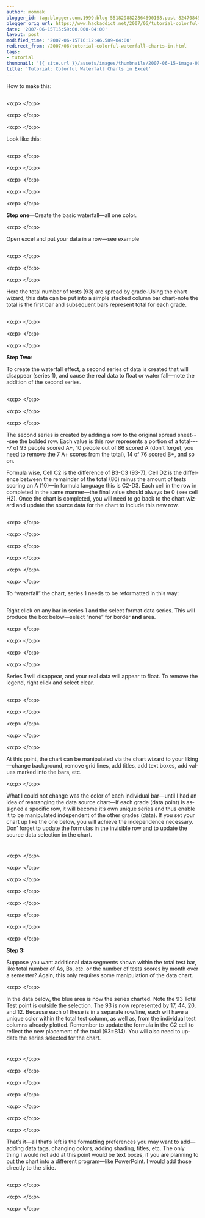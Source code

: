 ```yaml
---
author: mommak
blogger_id: tag:blogger.com,1999:blog-5518298822864690168.post-824708457729422617
blogger_orig_url: https://www.hackaddict.net/2007/06/tutorial-colorful-waterfall-charts-in.html
date: '2007-06-15T15:59:00.000-04:00'
layout: post
modified_time: '2007-06-15T16:12:46.589-04:00'
redirect_from: /2007/06/tutorial-colorful-waterfall-charts-in.html
tags:
- tutorial
thumbnail: '{{ site.url }}/assets/images/thumbnails/2007-06-15-image-0000.jpg'
title: 'Tutorial: Colorful Waterfall Charts in Excel'
---
```


<span lang="EN-GB">How to make this:</span><p class="MsoNormal"><img alt="" border="0" id="BLOGGER_PHOTO_ID_5076383450236355922" src="{{ site.url }}/assets/images/posts/2007-06-15-image-0000.jpg" style="margin: 0px auto 10px; display: block; text-align: center; "/></p> <p class="MsoNormal"><span lang="EN-GB"><o:p> </o:p></span></p> <p class="MsoNormal"><span lang="EN-GB"><o:p> </o:p></span></p> <p class="MsoNormal"><span lang="EN-GB"><o:p> </o:p></span></p> <p class="MsoNormal"><span lang="EN-GB">Look like this:</span></p><p class="MsoNormal"><img alt="" border="0" id="BLOGGER_PHOTO_ID_5076383549020603746" src="{{ site.url }}/assets/images/posts/2007-06-15-image-0001.jpg" style="margin: 0px auto 10px; display: block; text-align: center; "/></p> <p class="MsoNormal"><span lang="EN-GB"><o:p> </o:p></span></p> <p class="MsoNormal"><span lang="EN-GB"><o:p> </o:p></span></p> <p class="MsoNormal"><span lang="EN-GB"><o:p> </o:p></span></p> <p class="MsoNormal"><span lang="EN-GB"><o:p> </o:p></span></p> <p class="MsoNormal"><span lang="EN-GB"><o:p> </o:p></span></p> <p class="MsoNormal"><span lang="EN-GB"><span style="font-weight: bold;">Step one</span>—Create the basic waterfall—all one color.</span></p> <p class="MsoNormal"><span lang="EN-GB"><o:p> </o:p></span></p> <p class="MsoNormal"><span lang="EN-GB">Open excel and put your data in a row—see example</span></p><p class="MsoNormal"><img alt="" border="0" id="BLOGGER_PHOTO_ID_5076383690754524530" src="{{ site.url }}/assets/images/posts/2007-06-15-image-0002.jpg" style="margin: 0px auto 10px; display: block; text-align: center; "/></p> <p class="MsoNormal"><span lang="EN-GB"><o:p> </o:p></span></p> <p class="MsoNormal"><span lang="EN-GB"><o:p> </o:p></span></p> <p class="MsoNormal"><span lang="EN-GB"><o:p> </o:p></span></p> <p class="MsoNormal"><span lang="EN-GB">Here the total number of tests (93) are spread by grade-Using the chart wizard, </span><span lang="EN-GB">th</span><span lang="EN-GB">is data can be put into a simple stacked column bar chart-note the total is the first bar and subseq</span><span lang="EN-GB">uent bars represent total for each grade.</span></p><p class="MsoNormal"><img alt="" border="0" id="BLOGGER_PHOTO_ID_5076383901207922050" src="{{ site.url }}/assets/images/posts/2007-06-15-image-0003.jpg" style="margin: 0px auto 10px; display: block; text-align: center; "/></p> <p class="MsoNormal"><span lang="EN-GB"><o:p> </o:p></span></p> <p class="MsoNormal"><span lang="EN-GB"><o:p> </o:p></span></p> <p class="MsoNormal"><span lang="EN-GB"><o:p> </o:p></span></p> <p class="MsoNormal"><span lang="EN-GB"><span style="font-weight: bold;">Step Two</span>:</span></p> <p class="MsoNormal"><span lang="EN-GB">To create the waterfall effect, a second series of data is created</span><span lang="EN-GB"> that will disappear (series 1), and cause the real data to float or water fall—note the addition of the second series.</span></p><p class="MsoNormal"><img alt="" border="0" id="BLOGGER_PHOTO_ID_5076384073006613906" src="{{ site.url }}/assets/images/posts/2007-06-15-image-0004.jpg" style="margin: 0px auto 10px; display: block; text-align: center; "/></p> <p class="MsoNormal"><span lang="EN-GB"><o:p> </o:p></span></p> <p class="MsoNormal"><span lang="EN-GB"><o:p> </o:p></span></p> <p class="MsoNormal"><span lang="EN-GB"><o:p> </o:p></span></p> <p class="MsoNormal"><span lang="EN-GB">The second series is created by adding a row to the original spread sheet---see the bolded row.<span style=""> </span>Each value is this row represents a portion of a total----7 of 93 people scored A+, <span style=""> </span>10 people out of 86 scored A (don’t<span style=""> </span>forget, you need to remove the 7 A+ scores from the total), 14 of 76 scored B+, and so on.</span></p> <p class="MsoNormal"><span lang="EN-GB">Formula wise, Cell C2 is the difference of B3-C3 (93-7), Cell D2 is the difference between the remainder of the total (86) minus the amount of tests scoring an A (10)—in formula language</span><span lang="EN-GB"> this is C2-D3.<span style=""> </span>Each cell in the row in completed in the same manner—the f</span><span lang="EN-GB">inal value should</span><span lang="EN-GB"> always be 0 (see cell H2).<span style=""> </span>Once the chart is completed, you will need to go back to the chart wizard and update the source data for the chart to include this new row.</span></p><p class="MsoNormal"><img alt="" border="0" id="BLOGGER_PHOTO_ID_5076384236215371170" src="{{ site.url }}/assets/images/posts/2007-06-15-image-0005.jpg" style="margin: 0px auto 10px; display: block; text-align: center; "/></p> <p class="MsoNormal"><span lang="EN-GB"><o:p> </o:p></span></p> <p class="MsoNormal"><span lang="EN-GB"><o:p> </o:p></span></p> <p class="MsoNormal"><span lang="EN-GB"><o:p> </o:p></span></p> <p class="MsoNormal"><span lang="EN-GB"><o:p> </o:p></span></p> <p class="MsoNormal"><span lang="EN-GB"><o:p> </o:p></span></p> <p class="MsoNormal"><span lang="EN-GB"><o:p> </o:p></span></p> <p class="MsoNormal"><span lang="EN-GB">To “waterfall” the chart, series 1 needs to be reformatted in this way:</span></p><p class="MsoNormal"><img alt="" border="0" id="BLOGGER_PHOTO_ID_5076384403719095730" src="{{ site.url }}/assets/images/posts/2007-06-15-image-0006.jpg" style="margin: 0px auto 10px; display: block; text-align: center; "/></p> <p class="MsoNormal"><span lang="EN-GB">Right click on any bar in series 1 and the select format data series.<span style=""> </span>This will produce the box below—select “none” for border <b style="">and</b> area.</span></p> <p class="MsoNormal"><span lang="EN-GB"><o:p> </o:p></span></p> <p class="MsoNormal"><span lang="EN-GB"><o:p> </o:p></span></p> <p class="MsoNormal"><span lang="EN-GB"><o:p> </o:p></span></p> <p class="MsoNormal"><span lang="EN-GB"><o:p> </o:p></span></p> <p class="MsoNormal"><span lang="EN-GB">Series 1 will disappear, and your real data will appear to float.<span style=""> </span>To remove the legend, right click and select clear.</span></p><p class="MsoNormal"><img alt="" border="0" id="BLOGGER_PHOTO_ID_5076384936295040450" src="{{ site.url }}/assets/images/posts/2007-06-15-image-0007.jpg" style="margin: 0px auto 10px; display: block; text-align: center; "/></p> <p class="MsoNormal"><span lang="EN-GB"><o:p> </o:p></span></p> <p class="MsoNormal"><span lang="EN-GB"><o:p> </o:p></span></p> <p class="MsoNormal"><span lang="EN-GB"><o:p> </o:p></span></p> <p class="MsoNormal"><span lang="EN-GB"><o:p> </o:p></span></p> <p class="MsoNormal"><span lang="EN-GB"><o:p> </o:p></span></p> <p class="MsoNormal"><span lang="EN-GB">At this point, the chart can be manipulated via the chart wizard to your likin</span><span lang="EN-GB">g—change background, remove grid lines, add titles, add text boxes, add values marked into the bars, etc.<span style=""> </span></span></p> <p class="MsoNormal"><span lang="EN-GB"><o:p> </o:p></span></p> <p class="MsoNormal"><span lang="EN-GB">What I could not change was the color of each individual bar—until I had an idea of rearranging the data source chart—If each grade (data point) is assigned a specific row, it will become it’s own unique series and thus enable it to be manipulated independent of the other grades (data).<span style=""> </span>If you set your chart up like the one below, you will achieve the independence necessary.<span style=""> </span>Don’ forget to update the formulas in the invisible row and to update the source data selection in the</span><span lang="EN-GB"> chart.</span></p><p class="MsoNormal"><img alt="" border="0" id="BLOGGER_PHOTO_ID_5076385228352816594" src="{{ site.url }}/assets/images/posts/2007-06-15-image-0008.jpg" style="margin: 0px auto 10px; display: block; text-align: center; "/><img alt="" border="0" id="BLOGGER_PHOTO_ID_5076385468870985186" src="{{ site.url }}/assets/images/posts/2007-06-15-image-0009.jpg" style="margin: 0px auto 10px; display: block; text-align: center; "/></p> <p class="MsoNormal"><span lang="EN-GB"><o:p> </o:p></span></p> <p class="MsoNormal"><span lang="EN-GB"><o:p> </o:p></span></p> <p class="MsoNormal"><span lang="EN-GB"><o:p> </o:p></span></p> <p class="MsoNormal"><span lang="EN-GB"><o:p> </o:p></span></p> <p class="MsoNormal"><span lang="EN-GB"><o:p> </o:p></span></p> <p class="MsoNormal"><span lang="EN-GB"><o:p> </o:p></span></p> <p class="MsoNormal"><span lang="EN-GB"><o:p> </o:p></span></p> <p class="MsoNormal"><span lang="EN-GB"><o:p> </o:p></span></p> <p class="MsoNormal" style="font-weight: bold;"><span lang="EN-GB">Step 3:</span></p> <p class="MsoNormal"><span lang="EN-GB">Suppose you want additional data segments shown within the total test bar, like total number of As, Bs, etc. or the number of tests scores by month over a semester?<span style=""> </span>Again, this only requires some manipulation of the data chart.</span></p> <p class="MsoNormal"><span lang="EN-GB"><o:p> </o:p></span></p> <p class="MsoNormal"><span lang="EN-GB">In the data below, the blue area is now the series charted.<span style=""> </span>Note the 93 Total Test point is outside the selection.<span style=""> </span>The 93 is now represented by 17, 44, 20, and 12.<span style=""> </span>Because each of these is in a separate row/line, each will have a unique color within the total test column, as well as, from the individual test columns already plotted.<span style=""> </span>Remember to update the formula i</span><span lang="EN-GB">n the C2 cell to reflect the new placement of the total (93=B14).<span style=""> </span>You will also need to update the series selected</span><span lang="EN-GB"> for the chart.</span></p><p class="MsoNormal"><img alt="" border="0" id="BLOGGER_PHOTO_ID_5076385713684121074" src="{{ site.url }}/assets/images/posts/2007-06-15-image-0010.jpg" style="margin: 0px auto 10px; display: block; text-align: center; "/><img alt="" border="0" id="BLOGGER_PHOTO_ID_5076386297799673362" src="{{ site.url }}/assets/images/posts/2007-06-15-image-0011.jpg" style="margin: 0px auto 10px; display: block; text-align: center; "/></p> <p class="MsoNormal"><span lang="EN-GB"><o:p> </o:p></span></p> <p class="MsoNormal"><span lang="EN-GB"><o:p> </o:p></span></p> <p class="MsoNormal"><span lang="EN-GB"><o:p> </o:p></span></p> <p class="MsoNormal"><span lang="EN-GB"><o:p> </o:p></span></p> <p class="MsoNormal"><span lang="EN-GB"><o:p> </o:p></span></p> <p class="MsoNormal"><span lang="EN-GB"><o:p> </o:p></span></p> <p class="MsoNormal"><span lang="EN-GB"><o:p> </o:p></span></p> <p class="MsoNormal"><span lang="EN-GB">That’s it—all that’s left is the formatting preferences you may want to add—adding data tags, changing colors, adding shading, titles, etc.<span style=""> </span>The only thing I would not add at this point would be text boxes, if you are planning to put the chart into a different program—like PowerPoint.<span style=""> </span>I would add those directly to the slide.</span></p><p class="MsoNormal"><img alt="" border="0" id="BLOGGER_PHOTO_ID_5076385954202289666" src="{{ site.url }}/assets/images/posts/2007-06-15-image-0012.jpg" style="margin: 0px auto 10px; display: block; text-align: center; "/></p> <p class="MsoNormal"><span lang="EN-GB"><o:p> </o:p></span></p> <p class="MsoNormal"><span lang="EN-GB"><o:p> </o:p></span></p> <p class="MsoNormal"><span lang="EN-GB"><o:p> </o:p></span></p>